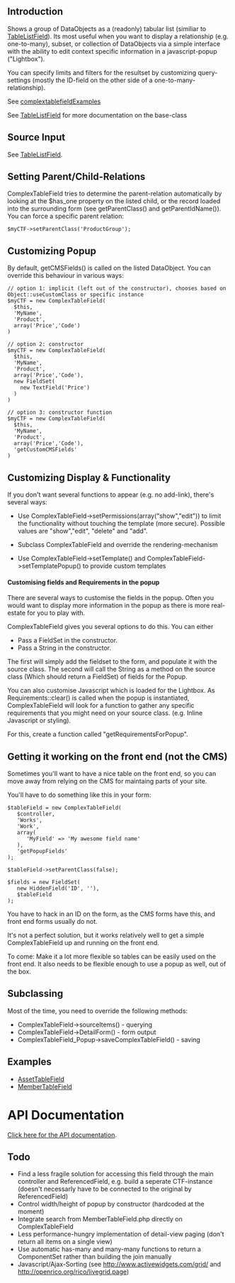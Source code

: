 ##  Introduction
Shows a group of DataObjects as a (readonly) tabular list (similiar to [TableListField](http://api.silverstripe.org/trunk/forms/fields-relational/TableListField.html)). Its most useful when you want to display a relationship (e.g. one-to-many), subset, or collection of DataObjects via a simple interface with the ability to edit context specific information in a javascript-popup ("Lightbox").  

You can specify limits and filters for the resultset by customizing query-settings (mostly the ID-field on the other side of a one-to-many-relationship).

See [complextablefieldExamples](complextablefieldExamples)

See [TableListField](http://api.silverstripe.org/trunk/forms/fields-relational/TableListField.html) for more documentation on the base-class

## Source Input
See [TableListField](http://api.silverstripe.org/trunk/forms/fields-relational/TableListField.html).

## Setting Parent/Child-Relations
ComplexTableField tries to determine the parent-relation automatically by looking at the $has_one property on the listed child, or the record loaded into the surrounding form (see getParentClass() and getParentIdName()). You can force a specific parent relation:
~~~ {php}
$myCTF->setParentClass('ProductGroup');
~~~

## Customizing Popup
By default, getCMSFields() is called on the listed DataObject.
You can override this behaviour in various ways:
~~~ {php}
// option 1: implicit (left out of the constructor), chooses based on Object::useCustomClass or specific instance
$myCTF = new ComplexTableField(
  $this,
  'MyName',
  'Product',
  array('Price','Code')
)

// option 2: constructor
$myCTF = new ComplexTableField(
  $this,
  'MyName',
  'Product',
  array('Price','Code'),
  new FieldSet(
    new TextField('Price')
  )
)

// option 3: constructor function
$myCTF = new ComplexTableField(
  $this,
  'MyName',
  'Product',
  array('Price','Code'),
  'getCustomCMSFields'
)
~~~

## Customizing Display & Functionality
If you don't want several functions to appear (e.g. no add-link), there's several ways:
*  Use ComplexTableField->setPermissions(array("show","edit")) to limit the functionality without touching the template (more secure). Possible values are "show","edit", "delete" and "add".  

*  Subclass ComplexTableField and override the rendering-mechanism
*  Use ComplexTableField->setTemplate() and ComplexTableField->setTemplatePopup() to provide custom templates

#### Customising fields and Requirements in the popup
There are several ways to customise the fields in the popup. Often you would want to display more information in the popup as there is more real-estate for you to play with. 

ComplexTableField gives you several options to do this. You can either

*  Pass a FieldSet in the constructor.
*  Pass a String in the constructor. 

The first will simply add the fieldset to the form, and populate it with the source class. 
The second will call the String as a method on the source class (Which should return a FieldSet) of fields for the Popup. 

You can also customise Javascript which is loaded for the Lightbox. As Requirements::clear() is called when the popup is instantiated, ComplexTableField will look for a function to gather any specific requirements that you might need on your source class. (e.g. Inline Javascript or styling).

For this, create a function called "getRequirementsForPopup". 

## Getting it working on the front end (not the CMS)

Sometimes you'll want to have a nice table on the front end, so you can move away from relying on the CMS for maintaing parts of your site.

You'll have to do something like this in your form:

~~~ {php}
$tableField = new ComplexTableField(
   $controller,
   'Works',
   'Work',
   array(
      'MyField' => 'My awesome field name'
   ),
   'getPopupFields'
);

$tableField->setParentClass(false);
		
$fields = new FieldSet(
   new HiddenField('ID', ''),
   $tableField
);
~~~

You have to hack in an ID on the form, as the CMS forms have this, and front end forms usually do not.

It's not a perfect solution, but it works relatively well to get a simple ComplexTableField up and running on the front end.

To come: Make it a lot more flexible so tables can be easily used on the front end. It also needs to be flexible enough to use a popup as well, out of the box.

## Subclassing
Most of the time, you need to override the following methods:
*  ComplexTableField->sourceItems() - querying
*  ComplexTableField->DetailForm() - form output
*  ComplexTableField_Popup->saveComplexTableField() - saving

## Examples
*  [AssetTableField](AssetTableField)
*  [MemberTableField](MemberTableField)

# API Documentation
[Click here for the API documentation](http://api.silverstripe.org/trunk/forms/fields-relational/ComplexTableField.html).

## Todo
*  Find a less fragile solution for accessing this field through the main controller and ReferencedField, e.g. build a seperate CTF-instance (doesn't necessarly have to be connected to the original by ReferencedField)
*  Control width/height of popup by constructor (hardcoded at the moment)
*  Integrate search from MemberTableField.php directly on ComplexTableField
*  Less performance-hungry implementation of detail-view paging (don't return all items on a single view)
*  Use automatic has-many and many-many functions to return a ComponentSet rather than building the join manually
*  Javascript/Ajax-Sorting (see http://www.activewidgets.com/grid/ and http://openrico.org/rico/livegrid.page)
